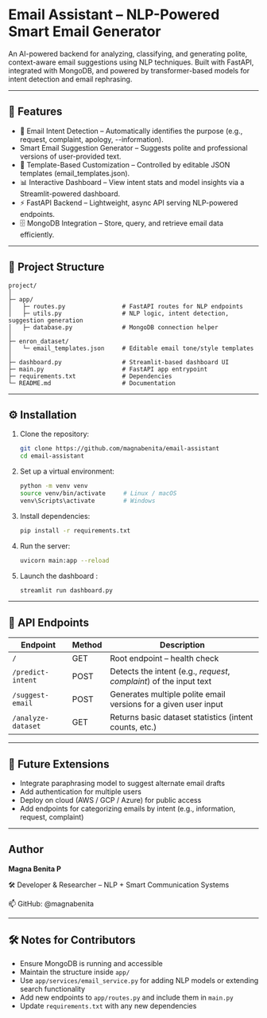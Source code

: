 # Email Assistant – NLP-Powered Smart Email Generator

An AI-powered backend for analyzing, classifying, and generating polite, context-aware email suggestions using NLP techniques.
Built with FastAPI, integrated with MongoDB, and powered by transformer-based models for intent detection and email rephrasing.

---

## 🚀 Features

- 🧠 Email Intent Detection – Automatically identifies the purpose (e.g., request, complaint, apology, --information).
-  Smart Email Suggestion Generator – Suggests polite and professional versions of user-provided text.
-  🧩 Template-Based Customization – Controlled by editable JSON templates (email_templates.json).
-  📊 Interactive Dashboard – View intent stats and model insights via a Streamlit-powered dashboard.
-  ⚡ FastAPI Backend – Lightweight, async API serving NLP-powered endpoints.
-  🗄️ MongoDB Integration – Store, query, and retrieve email data efficiently.

---

## 📁 Project Structure

```
project/
│
├─ app/
│   ├─ routes.py                # FastAPI routes for NLP endpoints
│   ├─ utils.py                 # NLP logic, intent detection, suggestion generation
│   ├─ database.py              # MongoDB connection helper
│
├─ enron_dataset/
│   └─ email_templates.json     # Editable email tone/style templates
│
├─ dashboard.py                 # Streamlit-based dashboard UI
├─ main.py                      # FastAPI app entrypoint
├─ requirements.txt             # Dependencies
└─ README.md                    # Documentation

```

---

## ⚙️ Installation

1. Clone the repository:
   ```bash
   git clone https://github.com/magnabenita/email-assistant
   cd email-assistant
   ```

2. Set up a virtual environment:
   ```bash
   python -m venv venv
   source venv/bin/activate     # Linux / macOS
   venv\Scripts\activate        # Windows
   ```

3. Install dependencies:
   ```bash
   pip install -r requirements.txt
   ```

4. Run the server:
   ```bash
   uvicorn main:app --reload
   ```
5. Launch the dashboard :
   ```bash
   streamlit run dashboard.py
   ```
---

## 📡 API Endpoints

| Endpoint           | Method | Description                                                         |
| ------------------ | ------ | ------------------------------------------------------------------- |
| `/`                | GET    | Root endpoint – health check                                        |
| `/predict-intent`  | POST   | Detects the intent (e.g., *request*, *complaint*) of the input text |
| `/suggest-email`   | POST   | Generates multiple polite email versions for a given user input     |
| `/analyze-dataset` | GET    | Returns basic dataset statistics (intent counts, etc.)              |

---

## 🔮 Future Extensions

- Integrate paraphrasing model to suggest alternate email drafts  
- Add authentication for multiple users  
- Deploy on cloud (AWS / GCP / Azure) for public access  
- Add endpoints for categorizing emails by intent (e.g., information, request, complaint)  

---

## Author

**Magna Benita P** 

🛠️ Developer & Researcher – NLP + Smart Communication Systems

📫 GitHub: @magnabenita

---

## 🛠️ Notes for Contributors

- Ensure MongoDB is running and accessible  
- Maintain the structure inside `app/`  
- Use `app/services/email_service.py` for adding NLP models or extending search functionality  
- Add new endpoints to `app/routes.py` and include them in `main.py`  
- Update `requirements.txt` with any new dependencies  
